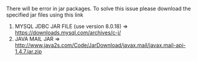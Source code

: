 There will be error in jar packages. To solve this issue please download the specified jar files using this link
1. MYSQL JDBC JAR FILE (use version 8.0.18)  => https://downloads.mysql.com/archives/c-j/  
2. JAVA MAIL JAR => http://www.java2s.com/Code/JarDownload/javax.mail/javax.mail-api-1.4.7.jar.zip

